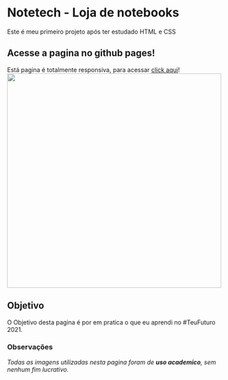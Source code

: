 # Notetech - Loja de notebooks
Este é meu primeiro projeto após ter estudado HTML e CSS

## Acesse a pagina no github pages!
 Está pagina é totalmente responsiva, para acessar [click aqui](#)!
<img src="https://i.imgur.com/u7skntq.png" width="500px">

## Objetivo
O Objetivo desta pagina é por  em pratica o que eu aprendi no #TeuFuturo 2021.


### Observações

*Todas as imagens utilizadas nesta pagina foram de **uso academico**, sem nenhum fim lucrativo.*